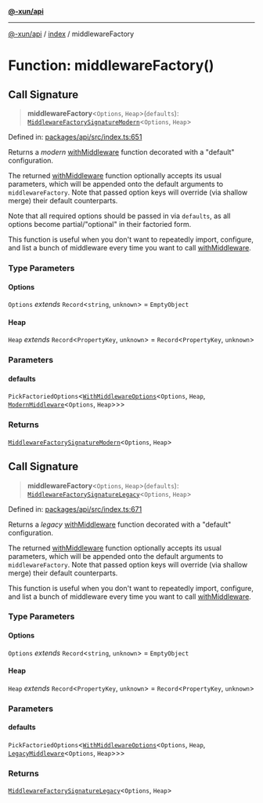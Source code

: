 [**@-xun/api**](../../README.md)

***

[@-xun/api](../../README.md) / [index](../README.md) / middlewareFactory

# Function: middlewareFactory()

## Call Signature

> **middlewareFactory**\<`Options`, `Heap`\>(`defaults`): [`MiddlewareFactorySignatureModern`](../../types/type-aliases/MiddlewareFactorySignatureModern.md)\<`Options`, `Heap`\>

Defined in: [packages/api/src/index.ts:651](https://github.com/Xunnamius/api-utils/blob/183a3e5b3fec7a1bf06d5be3da477b72510b5586/packages/api/src/index.ts#L651)

Returns a _modern_ [withMiddleware](withMiddleware.md) function decorated with a "default"
configuration.

The returned [withMiddleware](withMiddleware.md) function optionally accepts its usual
parameters, which will be appended onto the default arguments to
`middlewareFactory`. Note that passed option keys will override (via shallow
merge) their default counterparts.

Note that all required options should be passed in via `defaults`, as all
options become partial/"optional" in their factoried form.

This function is useful when you don't want to repeatedly import, configure,
and list a bunch of middleware every time you want to call
[withMiddleware](withMiddleware.md).

### Type Parameters

#### Options

`Options` *extends* `Record`\<`string`, `unknown`\> = `EmptyObject`

#### Heap

`Heap` *extends* `Record`\<`PropertyKey`, `unknown`\> = `Record`\<`PropertyKey`, `unknown`\>

### Parameters

#### defaults

`PickFactoriedOptions`\<[`WithMiddlewareOptions`](../../types/type-aliases/WithMiddlewareOptions.md)\<`Options`, `Heap`, [`ModernMiddleware`](../../types/type-aliases/ModernMiddleware.md)\<`Options`, `Heap`\>\>\>

### Returns

[`MiddlewareFactorySignatureModern`](../../types/type-aliases/MiddlewareFactorySignatureModern.md)\<`Options`, `Heap`\>

## Call Signature

> **middlewareFactory**\<`Options`, `Heap`\>(`defaults`): [`MiddlewareFactorySignatureLegacy`](../../types/type-aliases/MiddlewareFactorySignatureLegacy.md)\<`Options`, `Heap`\>

Defined in: [packages/api/src/index.ts:671](https://github.com/Xunnamius/api-utils/blob/183a3e5b3fec7a1bf06d5be3da477b72510b5586/packages/api/src/index.ts#L671)

Returns a _legacy_ [withMiddleware](withMiddleware.md) function decorated with a "default"
configuration.

The returned [withMiddleware](withMiddleware.md) function optionally accepts its usual
parameters, which will be appended onto the default arguments to
`middlewareFactory`. Note that passed option keys will override (via shallow
merge) their default counterparts.

This function is useful when you don't want to repeatedly import, configure, and list a bunch
of middleware every time you want to call [withMiddleware](withMiddleware.md).

### Type Parameters

#### Options

`Options` *extends* `Record`\<`string`, `unknown`\> = `EmptyObject`

#### Heap

`Heap` *extends* `Record`\<`PropertyKey`, `unknown`\> = `Record`\<`PropertyKey`, `unknown`\>

### Parameters

#### defaults

`PickFactoriedOptions`\<[`WithMiddlewareOptions`](../../types/type-aliases/WithMiddlewareOptions.md)\<`Options`, `Heap`, [`LegacyMiddleware`](../../types/type-aliases/LegacyMiddleware.md)\<`Options`, `Heap`\>\>\>

### Returns

[`MiddlewareFactorySignatureLegacy`](../../types/type-aliases/MiddlewareFactorySignatureLegacy.md)\<`Options`, `Heap`\>
